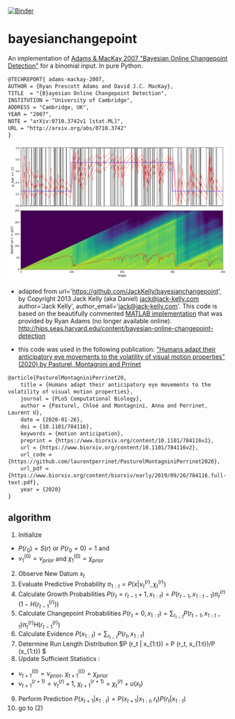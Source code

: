 [![Binder](https://mybinder.org/badge.svg)](https://mybinder.org/v2/gh/laurentperrinet/bayesianchangepoint/master)

bayesianchangepoint
===================

An implementation of
[Adams &amp; MacKay 2007 "Bayesian Online Changepoint Detection"](http://arxiv.org/abs/0710.3742)
for a binomial input. In pure Python.

````
@TECHREPORT{ adams-mackay-2007,
AUTHOR = {Ryan Prescott Adams and David J.C. MacKay},
TITLE  = "{B}ayesian Online Changepoint Detection",
INSTITUTION = "University of Cambridge",
ADDRESS = "Cambridge, UK",
YEAR = "2007",
NOTE = "arXiv:0710.3742v1 [stat.ML]",
URL = "http://arxiv.org/abs/0710.3742"
}
````

![BBCP](bbcp.png)

* adapted from url='https://github.com/JackKelly/bayesianchangepoint', by Copyright 2013 Jack Kelly (aka Daniel) jack@jack-kelly.com
author='Jack Kelly', author_email='jack@jack-kelly.com'. This code is based on the beautifully commented
[MATLAB implementation](http://www.inference.phy.cam.ac.uk/rpa23/changepoint.php)
that was provided by Ryan Adams (no longer available online). http://hips.seas.harvard.edu/content/bayesian-online-changepoint-detection

* this code was used in the following publication: ["Humans adapt their anticipatory eye movements to the volatility of visual motion properties" (2020) by Pasturel, Montagnini and Prrinet](https://laurentperrinet.github.io/publication/pasturel-montagnini-perrinet-20/)

````
@article{PasturelMontagniniPerrinet20,
    title = {Humans adapt their anticipatory eye movements to the volatility of visual motion properties},
    journal = {PLoS Computational Biology},
    author = {Pasturel, Chloé and Montagnini, Anna and Perrinet, Laurent U},
    date = {2020-01-26},
    doi = {10.1101/784116},
    keywords = {motion anticipation},
    preprint = {https://www.biorxiv.org/content/10.1101/784116v2},
    url = {https://www.biorxiv.org/content/10.1101/784116v2},
    url_code = {https://github.com/laurentperrinet/PasturelMontagniniPerrinet2020},
    url_pdf = {https://www.biorxiv.org/content/biorxiv/early/2019/09/26/784116.full-text.pdf},
    year = {2020}
}
````

algorithm
---------

1. Initialize
 * $P(r_0)= S(r)$ or $P(r_0=0)=1$ and
 * $ν^{(0)}_1 = ν_{prior}$ and $χ^{(0)}_1 = χ_{prior}$
2. Observe New Datum $x_t$
3. Evaluate Predictive Probability $π_{1:t} = P(x |ν^{(r)}_t,χ^{(r)}_t)$
4. Calculate Growth Probabilities $P(r_t=r_{t-1}+1, x_{1:t}) = P(r_{t-1}, x_{1:t-1}) π^{(r)}_t (1−H(r^{(r)}_{t-1}))$
5. Calculate Changepoint Probabilities $P(r_t=0, x_{1:t})= \sum_{r_{t-1}} P(r_{t-1}, x_{1:t-1}) π^{(r)}_t H(r^{(r)}_{t-1})$
6. Calculate Evidence $P(x_{1:t}) = \sum_{r_{t-1}} P (r_t, x_{1:t})$
7. Determine Run Length Distribution $P (r_t | x_{1:t}) = P (r_t, x_{1:t})/P (x_{1:t}) $
8. Update Sufficient Statistics :
 * $ν^{(0)}_{t+1} = ν_{prior}$, $χ^{(0)}_{t+1} = χ_{prior}$
 * $ν^{(r+1)}_{t+1} = ν^{(r)}_{t} +1$, $χ^{(r+1)}_{t+1} = χ^{(r)}_{t} + u(x_t)$
9. Perform Prediction $P (x_{t+1} | x_{1:t}) =   P (x_{t+1}|x_{1:t} , r_t) P (r_t|x_{1:t})$
10. go to (2)
